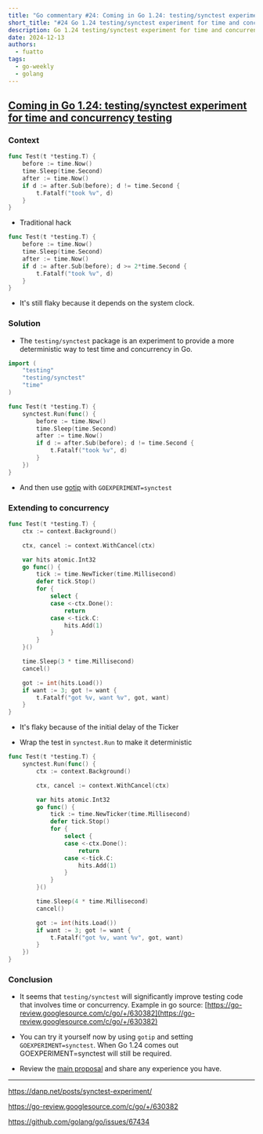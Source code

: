 ```yaml
---
title: "Go commentary #24: Coming in Go 1.24: testing/synctest experiment for time and concurrency testing"
short_title: "#24 Go 1.24 testing/synctest experiment for time and concurrency testing"
description: Go 1.24 testing/synctest experiment for time and concurrency testing
date: 2024-12-13
authors:
  - fuatto
tags:
  - go-weekly
  - golang
---
```


## [Coming in Go 1.24: testing/synctest experiment for time and concurrency testing](https://danp.net/posts/synctest-experiment/)

### Context

```go
func Test(t *testing.T) {
    before := time.Now()
    time.Sleep(time.Second)
    after := time.Now()
    if d := after.Sub(before); d != time.Second {
        t.Fatalf("took %v", d)
    }
}
```

- Traditional hack

```go
func Test(t *testing.T) {
    before := time.Now()
    time.Sleep(time.Second)
    after := time.Now()
    if d := after.Sub(before); d >= 2*time.Second {
        t.Fatalf("took %v", d)
    }
}
```

- It's still flaky because it depends on the system clock.

### Solution

- The `testing/synctest` package is an experiment to provide a more deterministic way to test time and concurrency in Go.

```go
import (
	"testing"
	"testing/synctest"
	"time"
)

func Test(t *testing.T) {
	synctest.Run(func() {
		before := time.Now()
		time.Sleep(time.Second)
		after := time.Now()
		if d := after.Sub(before); d != time.Second {
			t.Fatalf("took %v", d)
		}
	})
}
```

- And then use [gotip](https://pkg.go.dev/golang.org/dl/gotip) with `GOEXPERIMENT=synctest`

### Extending to concurrency

```go
func Test(t *testing.T) {
	ctx := context.Background()

	ctx, cancel := context.WithCancel(ctx)

	var hits atomic.Int32
	go func() {
		tick := time.NewTicker(time.Millisecond)
		defer tick.Stop()
		for {
			select {
			case <-ctx.Done():
				return
			case <-tick.C:
				hits.Add(1)
			}
		}
	}()

	time.Sleep(3 * time.Millisecond)
	cancel()

	got := int(hits.Load())
	if want := 3; got != want {
		t.Fatalf("got %v, want %v", got, want)
	}
}
```

- It's flaky because of the initial delay of the Ticker

- Wrap the test in `synctest.Run` to make it deterministic

```go
func Test(t *testing.T) {
	synctest.Run(func() {
		ctx := context.Background()

		ctx, cancel := context.WithCancel(ctx)

		var hits atomic.Int32
		go func() {
			tick := time.NewTicker(time.Millisecond)
			defer tick.Stop()
			for {
				select {
				case <-ctx.Done():
					return
				case <-tick.C:
					hits.Add(1)
				}
			}
		}()

		time.Sleep(4 * time.Millisecond)
		cancel()

		got := int(hits.Load())
		if want := 3; got != want {
			t.Fatalf("got %v, want %v", got, want)
		}
	})
}
```

### Conclusion

- It seems that `testing/synctest` will significantly improve testing code that involves time or concurrency. Example in go source: [https://go-review.googlesource.com/c/go/+/630382](https://go-review.googlesource.com/c/go/+/630382)

- You can try it yourself now by using `gotip` and setting `GOEXPERIMENT=synctest`. When Go 1.24 comes out GOEXPERIMENT=synctest will still be required.

- Review the [main proposal](https://github.com/golang/go/issues/67434) and share any experience you have.

---

https://danp.net/posts/synctest-experiment/

https://go-review.googlesource.com/c/go/+/630382

https://github.com/golang/go/issues/67434
